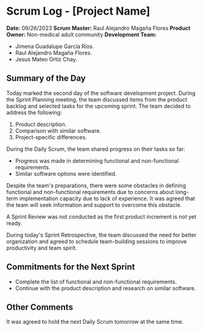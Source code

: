 # Scrum Log - [Project Name]

**Date:** 09/26/2023
**Scrum Master:** Raul Alejandro Magaña Flores
**Product Owner:** Non-medical adult community
**Development Team:**
- Jimena Guadalupe García Ríos.
- Raul Alejandro Magaña Flores.
- Jesus Mateo Ortiz Chay.

## Summary of the Day
Today marked the second day of the software development project. During the Sprint Planning meeting, the team discussed items from the product backlog and selected tasks for the upcoming sprint. The team decided to address the following:
1. Product description.
2. Comparison with similar software.
3. Project-specific differences.

During the Daily Scrum, the team shared progress on their tasks so far:
- Progress was made in determining functional and non-functional requirements.
- Similar software options were identified.

Despite the team's preparations, there were some obstacles in defining functional and non-functional requirements due to concerns about long-term implementation capacity due to lack of experience. It was agreed that the team will seek information and support to overcome this obstacle.

A Sprint Review was not conducted as the first product increment is not yet ready.

During today's Sprint Retrospective, the team discussed the need for better organization and agreed to schedule team-building sessions to improve productivity and team spirit.

## Commitments for the Next Sprint
- Complete the list of functional and non-functional requirements.
- Continue with the product description and research on similar software.

## Other Comments
It was agreed to hold the next Daily Scrum tomorrow at the same time.